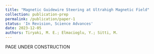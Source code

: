 ```yaml
---
title: "Magnetic Guidewire Steering at Ultrahigh Magnetic Field"
collection: publication-prep
permalink: /publication/paper-1
status: 'In Revision, Science Advances'
date: 2023-12-05
authors: Tiryaki, M. E.; Elmacioglu, Y.; Sitti, M.
---
```


PAGE UNDER CONSTRUCTION